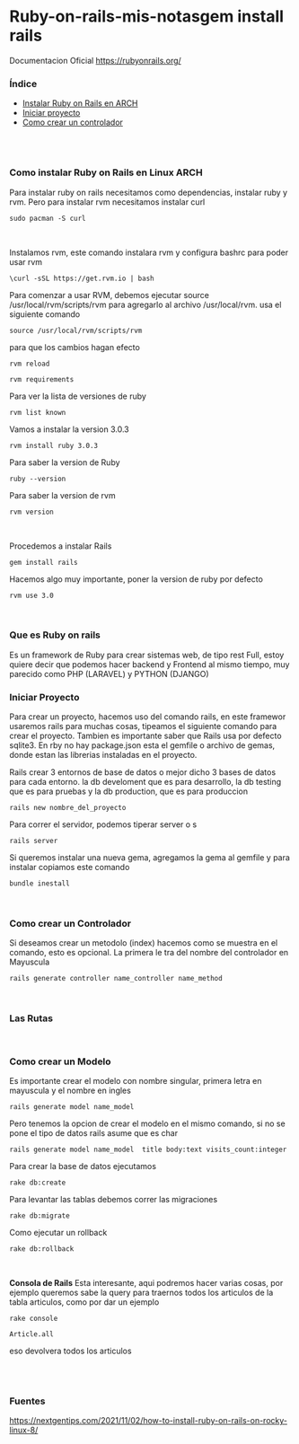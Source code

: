 # Ruby-on-rails-mis-notasgem install rails
Documentacion Oficial https://rubyonrails.org/
 <br/>
 
### Índice 
* [Instalar Ruby on Rails en ARCH](#install_ruby_on_rails)
* [Iniciar proyecto](#init_project)
* [Como crear un controlador](#controller)


 <br/>
 
 


</br>

 <a name="install_ruby_on_rails"></a>
### **Como instalar Ruby on Rails en Linux ARCH**
Para instalar ruby on rails necesitamos como dependencias, instalar ruby y rvm. Pero para instalar rvm necesitamos instalar curl
```
sudo pacman -S curl
```


</br>

Instalamos rvm, este comando instalara rvm y configura bashrc para poder usar rvm
```
\curl -sSL https://get.rvm.io | bash
```

Para comenzar a usar RVM, debemos ejecutar source /usr/local/rvm/scripts/rvm para agregarlo al archivo /usr/local/rvm. usa el siguiente comando
```
source /usr/local/rvm/scripts/rvm
```

para que los cambios hagan efecto
```
rvm reload
```

```
rvm requirements
```

Para ver la lista de versiones de ruby
```
rvm list known
```

Vamos a instalar la version 3.0.3
```
rvm install ruby 3.0.3
```

Para saber la version de Ruby
```
ruby --version
```

Para saber la version de rvm
```
rvm version
```

</br>

Procedemos a instalar Rails
```
gem install rails
```

Hacemos algo muy importante, poner la version de ruby por defecto
```
rvm use 3.0    
```

</br>

 <a name="init_project"></a>
### **Que es Ruby on rails**
Es un framework de Ruby para crear sistemas web, de tipo rest Full, estoy quiere decir que podemos hacer backend y Frontend al mismo tiempo, muy parecido como PHP (LARAVEL) y PYTHON (DJANGO)
</br>

 <a name="init_project"></a>
### **Iniciar Proyecto**
Para crear un proyecto, hacemos uso del comando rails, en este framewor usaremos rails para muchas cosas,  tipeamos el siguiente comando para crear el proyecto. Tambien es importante saber que Rails usa por defecto sqlite3. En rby no hay package.json esta el gemfile o archivo de gemas, donde estan las librerias instaladas en el proyecto.  

Rails crear 3 entornos de base de datos o mejor dicho 3 bases de datos para cada entorno. la db develoment que es para desarrollo, la db testing que es para pruebas y la db production, que es para produccion

```
rails new nombre_del_proyecto   
```

Para correr el servidor, podemos tiperar server o s
```
rails server  
```

Si queremos instalar una nueva gema, agregamos la gema al gemfile y para instalar copiamos este comando
```
bundle inestall
```
</br>


 <a name="controller"></a>
### **Como crear un Controlador**
Si deseamos crear un metodolo  (index) hacemos como se muestra en el comando, esto es opcional. La primera le tra del nombre del controlador en Mayuscula
```
rails generate controller name_controller name_method  
```

</br>

 <a name="model"></a>
### **Las Rutas**

</br>

 <a name="model"></a>
### **Como crear un Modelo**
Es importante crear el modelo con nombre singular, primera letra en mayuscula y el nombre en ingles
```
rails generate model name_model  
```

Pero tenemos la opcion de crear el modelo en el mismo comando, si no se pone el tipo de datos rails asume que es char
```
rails generate model name_model  title body:text visits_count:integer
```

Para crear la base de datos ejecutamos
```
rake db:create
```

Para levantar las tablas debemos correr las migraciones
```
rake db:migrate
```

Como ejecutar un rollback
```
rake db:rollback
```

</br>

**Consola de Rails**
Esta interesante, aqui podremos hacer varias cosas, por ejemplo queremos sabe la query para traernos todos los articulos de la tabla articulos, como por dar un ejemplo
```
rake console
```
```
Article.all
```
eso devolvera todos los articulos

</br>

</br>

### **Fuentes**
https://nextgentips.com/2021/11/02/how-to-install-ruby-on-rails-on-rocky-linux-8/
